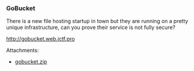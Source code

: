 ### GoBucket

There is a new file hosting startup in town but they are running on a pretty unique infrastructure, can you prove their service is not fully secure? 

http://gobucket.web.jctf.pro



Attachments:
* [gobucket.zip](./public/gobucket.zip)